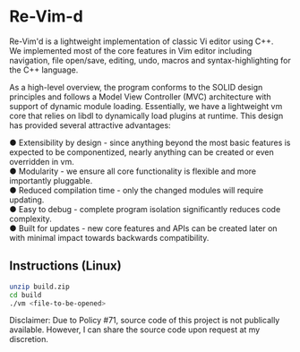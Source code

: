 # Re-Vim-d

Re-Vim'd is a lightweight implementation of classic Vi editor using C++.   
We implemented most of the core features in Vim editor including navigation, file open/save, editing, undo, macros and syntax-highlighting for the C++ language.

As a high-level overview, the program conforms to the SOLID design principles and follows a Model View Controller (MVC) architecture
with support of dynamic module loading. 
Essentially, we have a lightweight vm core that relies on libdl to
dynamically load plugins at runtime. This design has provided several attractive advantages:

● Extensibility by design - since anything beyond the most basic features is expected to be
componentized, nearly anything can be created or even overridden in vm.  
● Modularity - we ensure all core functionality is flexible and more importantly pluggable.  
● Reduced compilation time - only the changed modules will require updating.  
● Easy to debug - complete program isolation significantly reduces code complexity.  
● Built for updates - new core features and APIs can be created later on with minimal impact
towards backwards compatibility.  

## Instructions (Linux)
``` bash
unzip build.zip
cd build
./vm <file-to-be-opened>
```

Disclaimer: Due to Policy #71, source code of this project is not publically available. However, I can share the source code upon  request at my discretion.
